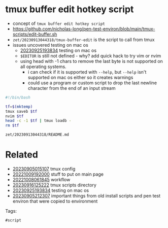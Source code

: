 # tmux buffer edit hotkey script

- concept of `tmux buffer edit hotkey script`
- https://github.com/nicholas-long/pen-test-environ/blob/main/tmux-scripts/edit-buffer.sh
- `zet/20230913044318/tmux-buffer-edit` is the script to call from tmux
- issues uncovered testing on mac os
  - [20230925193834](/zet/20230925193834/README.md) testing on mac os
  - `$EDITOR` is still not defined - why? add quick hack to try vim or nvim
  - using head with -1 chars to remove the last byte is not supported on all operating systems.
    - i can check if it is supported with `--help`, but `--help` isn't supported on mac os either so it creates warnings
    - could use a program or custom script to drop the last newline character from the end of an input stream

```bash
#!/bin/bash

tf=$(mktemp)
tmux saveb $tf
nvim $tf
head -c -1 $tf | tmux loadb -
rm $tf
```

` zet/20230913044318/README.md `

# Related

- [20230905015107](/zet/20230905015107/README.md) tmux config
- [20221009192000](/zet/20221009192000/README.md) stuff to put on main page
- [20221008061845](/zet/20221008061845/README.md) workflow
- [20230916125222](/zet/20230916125222/README.md) tmux scripts directory
- [20230925193834](/zet/20230925193834/README.md) testing on mac os
- [20230905212307](/zet/20230905212307/README.md) important things from old install scripts and pen test environ that were copied to environment

Tags:

    #script
